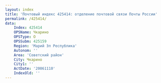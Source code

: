 ```yaml
---
layout: index
title: 'Почтовый индекс 425414: отделение почтовой связи Почты России'
permalink: /425414/
data:
    Index: 425414
    OPSName: Чкарино
    OPSType: О
    OPSSubm: 425159
    Region: 'Марий Эл Республика'
    Autonom: ''
    Area: 'Советский район'
    City: Чкарино
    City1: ''
    ActDate: '20061110'
    IndexOld: ''
---
```


